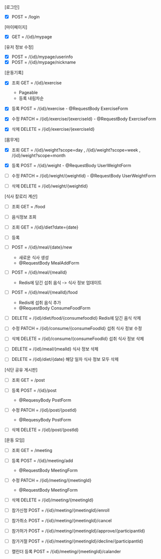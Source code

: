 [로그인]

- [x] POST = /login

[마이페이지]

- [x] GET = /{id}/mypage

[유저 정보 수정]

- [x] POST = /{id}/mypage/userinfo
- [x] POST = /{id}/mypage/nickname

[운동기록]

- [x] 조회 GET = /{id}/exercise
  - Pageable
  - 등록 내림차순

- [x] 등록 POST = /{id}/exercise
		- @RequestBody ExerciseForm

- [x] 수정 PATCH = /{id}/exercise/{exerciseId}
		- @RequestBody ExerciseForm

- [x] 삭제 DELETE = /{id}/exercise/{exerciseId}

[몸무게]

- [x] 조회 GET = /{id}/weight?scope=day , /{id}/weight?scope=week , /{id}/weight?scope=month

- [x] 등록 POST = /{id}/weight
		- @RequestBody UserWeightForm

- [ ] 수정 PATCH = /{id}/weight/{weightId}
		- @RequestBody UserWeightForm

- [ ] 삭제 DELETE = /{id}/weight/{weightId}

[식사 칼로리 계산]

- [ ] 조회 GET = /food
- [ ] 음식정보 조회
- [ ] 조회 GET = /{id}/diet?date={date}

- [ ] 등록
- [ ] POST = /{id}/meal/{date}/new
  - 새로운 식사 생성
  - @RequestBody MealAddForm

- [ ] POST = /{id}/meal/{mealId}
  - Redis에 담긴 섭취 음식 -> 식사 정보 업데이트

- [ ] POST = /{id}/meal/{mealId}/food
  - Redis에 섭취 음식 추가
  - @RequestBody ConsumeFoodForm

- [ ] DELETE = /{id}/diet/food/{consumefoodId}
			Redis에 담긴 음식 삭제


- [ ] 수정 PATCH = /{id}/consume/{consumeFoodId}
			섭취 식사 정보 수정

- [ ] 삭제 DELETE = /{id}/consume/{consumeFoodId}
			섭취 식사 정보 삭제 

- [ ] DELETE = /{id}/meal/{mealId}
			식사 정보 삭제

- [ ] DELETE = /{id}/diet/{date}
			해당 일자 식사 정보 모두 삭제

[식단 공유 게시판]

- [ ] 조회 GET = /post

- [ ] 등록 POST = /{id}/post
	- @RequesyBody PostForm

- [ ] 수정 PATCH = /{id}/post/{postId}
	- @RequesyBody PostForm

- [ ] 삭제 DELETE = /{id}/post/{postId}

[운동 모임]
- [ ] 조회 GET = /meeting

- [ ] 등록 POST = /{id}/meeting/add
	- @RequestBody MeetingForm

- [ ] 수정 PATCH = /{id}/meeting/{meetingId}
	- @RequestBody MeetingForm

- [ ] 삭제 DELETE = /{id}/meeting/{meetingId}


- [ ] 참가신청 POST = /{id}/meeting/{meetingId}/enroll
- [ ] 참가취소 POST = /{id}/meeting/{meetingId}/cancel

- [ ] 참가허가 POST = /{id}/meeting/{meetingId}/approve/{participantId}
- [ ] 참가거절 POST = /{id}/meeting/{meetingId}/decline/{participantId}

- [ ] 캘린더 등록 POST = /{id}/meeting/{meetingId}/calander

